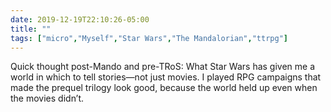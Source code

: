 ```yaml
---
date: 2019-12-19T22:10:26-05:00
title: ""
tags: ["micro","Myself","Star Wars","The Mandalorian","ttrpg"]
---
```

Quick thought post-Mando and pre-TRoS: What Star Wars has given me a world in which to tell stories—not just movies. I played RPG campaigns that made the prequel trilogy look good, because the world held up even when the movies didn’t.
